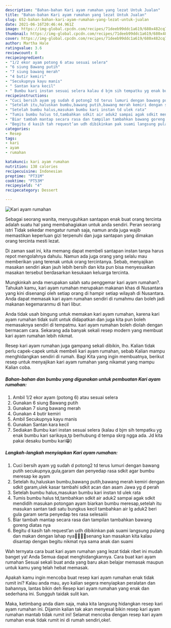 ```yaml
---
description: "Bahan-bahan Kari ayam rumahan yang lezat Untuk Jualan"
title: "Bahan-bahan Kari ayam rumahan yang lezat Untuk Jualan"
slug: 652-bahan-bahan-kari-ayam-rumahan-yang-lezat-untuk-jualan
date: 2021-06-16T20:46:44.961Z
image: https://img-global.cpcdn.com/recipes/71deeb99ddc1a619/680x482cq70/kari-ayam-rumahan-foto-resep-utama.jpg
thumbnail: https://img-global.cpcdn.com/recipes/71deeb99ddc1a619/680x482cq70/kari-ayam-rumahan-foto-resep-utama.jpg
cover: https://img-global.cpcdn.com/recipes/71deeb99ddc1a619/680x482cq70/kari-ayam-rumahan-foto-resep-utama.jpg
author: Martha Hale
ratingvalue: 3.6
reviewcount: 8
recipeingredient:
- "1/2 ekor ayam potong 6 atau sesuai selera"
- "6 siung Bawang putih"
- "7 siung bawang merah"
- "4 butir kemiri"
- "Secukupnya kayu manis"
- " Santan kara kecil"
- " Bumbu kari instan sesuai selera kalau d bjm sih tempatku yg enak bumbu kari sarikayatp berhubung d tempa skrg ngga ada Jd kita pakai desaku bumbu kari"
recipeinstructions:
- "Cuci bersih ayam yg sudah d potong2 td terus lumuri dengan bawang putih secukupnya,gula,garam dan penyedap rasa sdkit agar bumbu meresap ke ayam"
- "Setelah itu,haluskan bumbu,bawang putih,bawang merah kemiri dengan sdkit garam,ulek kasar tambahi sdkit acan dan asam Jawa yg d perah"
- "Setelah bumbu halus,masukan bumbu kari instan td ulek rata"
- "Tumis bumbu halus td,tambahkan sdkit air aduk2 sampai agak sdkit mendidih masukan potongan ayam biarkan bumbu meresap,setelah itu masukan santan tadi satu bungkus kecil tambahkan air lg aduk2 beri gula garam serta penyedap tes rasa selesaiiii"
- "Biar tambah mantap secara rasa dan tampilan tambahkan bawang goreng diatas nya"
- "Begitu d kasih tah request’an udh dibikinkan pak suami langsung pulang dan makan dengan lahap nya👏👏😁😁senang kan masakan kita kalau disantap dengan begitu nikmat nya sama anak dan suami"
categories:
- Resep
tags:
- kari
- ayam
- rumahan

katakunci: kari ayam rumahan 
nutrition: 138 calories
recipecuisine: Indonesian
preptime: "PT31M"
cooktime: "PT53M"
recipeyield: "4"
recipecategory: Dessert

---
```



![Kari ayam rumahan](https://img-global.cpcdn.com/recipes/71deeb99ddc1a619/680x482cq70/kari-ayam-rumahan-foto-resep-utama.jpg)

Sebagai seorang wanita, menyuguhkan santapan enak buat orang tercinta adalah suatu hal yang membahagiakan untuk anda sendiri. Peran seorang istri Tidak sekedar mengatur rumah saja, namun anda juga wajib memastikan keperluan gizi terpenuhi dan juga santapan yang dimakan orang tercinta mesti lezat.

Di zaman  saat ini, kita memang dapat membeli santapan instan tanpa harus repot mengolahnya dahulu. Namun ada juga orang yang selalu mau memberikan yang terenak untuk orang tercintanya. Sebab, menyajikan masakan sendiri akan jauh lebih bersih dan kita pun bisa menyesuaikan masakan tersebut berdasarkan kesukaan keluarga tercinta. 



Mungkinkah anda merupakan salah satu penggemar kari ayam rumahan?. Tahukah kamu, kari ayam rumahan merupakan makanan khas di Nusantara yang kini disenangi oleh setiap orang di hampir setiap wilayah di Nusantara. Anda dapat memasak kari ayam rumahan sendiri di rumahmu dan boleh jadi makanan kegemaranmu di hari libur.

Anda tidak usah bingung untuk memakan kari ayam rumahan, karena kari ayam rumahan tidak sulit untuk didapatkan dan juga kita pun boleh memasaknya sendiri di tempatmu. kari ayam rumahan boleh diolah dengan bermacam cara. Sekarang ada banyak sekali resep modern yang membuat kari ayam rumahan lebih nikmat.

Resep kari ayam rumahan juga gampang sekali dibikin, lho. Kalian tidak perlu capek-capek untuk membeli kari ayam rumahan, sebab Kalian mampu menghidangkan sendiri di rumah. Bagi Kita yang ingin membuatnya, berikut resep untuk menyajikan kari ayam rumahan yang nikamat yang mampu Kalian coba.

<!--inarticleads1-->

##### Bahan-bahan dan bumbu yang digunakan untuk pembuatan Kari ayam rumahan:

1. Ambil 1/2 ekor ayam (potong 6) atau sesuai selera
1. Gunakan 6 siung Bawang putih
1. Gunakan 7 siung bawang merah
1. Gunakan 4 butir kemiri
1. Ambil Secukupnya kayu manis
1. Gunakan  Santan kara kecil
1. Sediakan  Bumbu kari instan sesuai selera (kalau d bjm sih tempatku yg enak bumbu kari sarikaya,tp berhubung d tempa skrg ngga ada. Jd kita pakai desaku bumbu kari😁)




<!--inarticleads2-->

##### Langkah-langkah menyiapkan Kari ayam rumahan:

1. Cuci bersih ayam yg sudah d potong2 td terus lumuri dengan bawang putih secukupnya,gula,garam dan penyedap rasa sdkit agar bumbu meresap ke ayam
1. Setelah itu,haluskan bumbu,bawang putih,bawang merah kemiri dengan sdkit garam,ulek kasar tambahi sdkit acan dan asam Jawa yg d perah
1. Setelah bumbu halus,masukan bumbu kari instan td ulek rata
1. Tumis bumbu halus td,tambahkan sdkit air aduk2 sampai agak sdkit mendidih masukan potongan ayam biarkan bumbu meresap,setelah itu masukan santan tadi satu bungkus kecil tambahkan air lg aduk2 beri gula garam serta penyedap tes rasa selesaiiii
1. Biar tambah mantap secara rasa dan tampilan tambahkan bawang goreng diatas nya
1. Begitu d kasih tah request’an udh dibikinkan pak suami langsung pulang dan makan dengan lahap nya👏👏😁😁senang kan masakan kita kalau disantap dengan begitu nikmat nya sama anak dan suami




Wah ternyata cara buat kari ayam rumahan yang lezat tidak ribet ini mudah banget ya! Anda Semua dapat menghidangkannya. Cara buat kari ayam rumahan Sesuai sekali buat anda yang baru akan belajar memasak maupun untuk kamu yang telah hebat memasak.

Apakah kamu ingin mencoba buat resep kari ayam rumahan enak tidak rumit ini? Kalau anda mau, ayo kalian segera menyiapkan peralatan dan bahannya, lantas bikin deh Resep kari ayam rumahan yang enak dan sederhana ini. Sungguh taidak sulit kan. 

Maka, ketimbang anda diam saja, maka kita langsung hidangkan resep kari ayam rumahan ini. Dijamin kalian tak akan menyesal bikin resep kari ayam rumahan mantab tidak rumit ini! Selamat mencoba dengan resep kari ayam rumahan enak tidak rumit ini di rumah sendiri,oke!.

